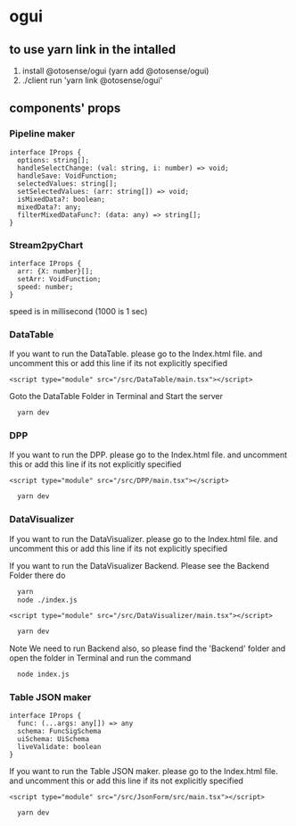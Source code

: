 # ogui

## to use yarn link in the intalled 
1. install @otosense/ogui (yarn add @otosense/ogui)
2. ./client run 'yarn link @otosense/ogui'

## components' props

### Pipeline maker
```
interface IProps {
  options: string[];
  handleSelectChange: (val: string, i: number) => void;
  handleSave: VoidFunction;
  selectedValues: string[];
  setSelectedValues: (arr: string[]) => void;
  isMixedData?: boolean;
  mixedData?: any;
  filterMixedDataFunc?: (data: any) => string[];
}
```
### Stream2pyChart
```
interface IProps {
  arr: {X: number}[];
  setArr: VoidFunction;
  speed: number;
}
```
speed is in millisecond (1000 is 1 sec)


### DataTable
If you want to run the DataTable. please go to the Index.html file. and uncomment this or add this line if its not explicitly specified
```
<script type="module" src="/src/DataTable/main.tsx"></script>
```

Goto the DataTable Folder in Terminal and Start the server
```bash
  yarn dev
```

### DPP
If you want to run the DPP. please go to the Index.html file. and uncomment this or add this line if its not explicitly specified
```
<script type="module" src="/src/DPP/main.tsx"></script>
```

```bash
  yarn dev
```

### DataVisualizer
If you want to run the DataVisualizer. please go to the Index.html file. and uncomment this or add this line if its not explicitly specified

If you want to run the DataVisualizer Backend. Please see the Backend Folder there do 

```bash
  yarn 
  node ./index.js
```

```
<script type="module" src="/src/DataVisualizer/main.tsx"></script>
```

```bash
  yarn dev
```

Note We need to run Backend also, so please find the 'Backend' folder and open the folder in Terminal and run the command

```bash
  node index.js
```

### Table JSON maker
```
interface IProps {
  func: (...args: any[]) => any
  schema: FuncSigSchema
  uiSchema: UiSchema
  liveValidate: boolean 
}
```

If you want to run the Table JSON maker. please go to the Index.html file. and uncomment this or add this line if its not explicitly specified
```
<script type="module" src="/src/JsonForm/src/main.tsx"></script>
```

```bash
  yarn dev
```